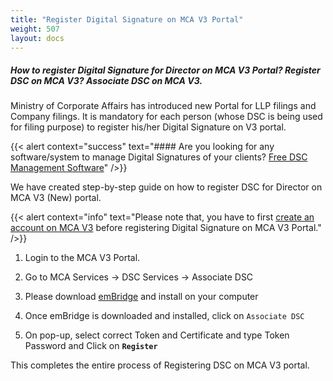 ```yaml
---
title: "Register Digital Signature on MCA V3 Portal"
weight: 507
layout: docs
---
```


##### How to register Digital Signature for Director on MCA V3 Portal? Register DSC on MCA V3? Associate DSC on MCA V3.

Ministry of Corporate Affairs has introduced new Portal for LLP filings and Company filings. It is mandatory for each person (whose DSC is being used for filing purpose) to register his/her Digital Signature on V3 portal.

{{< alert context="success" text="#### Are you looking for any software/system to manage Digital Signatures of your clients? [Free DSC Management Software](https://dscmanagement.corprodoc.com/)" />}}

We have created step-by-step guide on how to register DSC for Director on MCA V3 (New) portal.

{{< alert context="info" text="Please note that, you have to first [create an account on MCA V3](/docs/technical-guide/mca-website/digital-siganture-on-mca/register-digital-signature-on-mca-v3-portal/) before registering Digital Signature on MCA V3 Portal." />}}

1. Login to the MCA V3 Portal.

2. Go to MCA Services -> DSC Services -> Associate DSC

3. Please download [emBridge](https://embridge.emudhra.com/) and install on your computer

4. Once emBridge is downloaded and installed, click on `Associate DSC`

5. On pop-up, select correct Token and Certificate and type Token Password and Click on **`Register`**

This completes the entire process of Registering DSC on MCA V3 portal.&#x20;